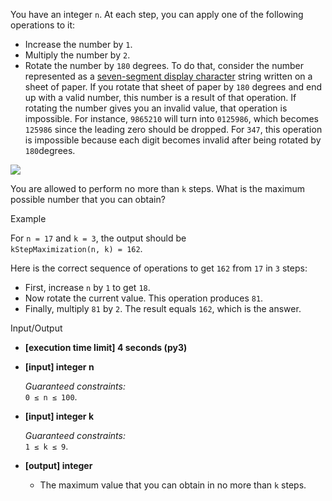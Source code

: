 
You have an integer  `n`. At each step, you can apply one of the following operations to it:

-   Increase the number by  `1`.
-   Multiply the number by  `2`.
-   Rotate the number by  `180`  degrees. To do that, consider the number represented as a  [seven-segment display character](https://en.wikipedia.org/wiki/Seven-segment_display_character_representations)  string written on a sheet of paper. If you rotate that sheet of paper by  `180`  degrees and end up with a valid number, this number is a result of that operation. If rotating the number gives you an invalid value, that operation is impossible. For instance,  `9865210`  will turn into  `0125986`, which becomes  `125986`  since the leading zero should be dropped. For  `347`, this operation is impossible because each digit becomes invalid after being rotated by  `180`degrees.

![](https://codefightsuserpics.s3.amazonaws.com/tasks/kStepMaximization/img/rotation.png?_tm=1490636247896)

You are allowed to perform no more than  `k`  steps. What is the maximum possible number that you can obtain?

Example

For  `n = 17`  and  `k = 3`, the output should be  
`kStepMaximization(n, k) = 162`.

Here is the correct sequence of operations to get  `162`  from  `17`  in  `3`  steps:

-   First, increase  `n`  by  `1`  to get  `18`.
-   Now rotate the current value. This operation produces  `81`.
-   Finally, multiply  `81`  by  `2`. The result equals  `162`, which is the answer.

Input/Output

-   **[execution time limit] 4 seconds (py3)**
    
-   **[input] integer n**
    
    _Guaranteed constraints:_  
    `0 ≤ n ≤ 100`.
    
-   **[input] integer k**
    
    _Guaranteed constraints:_  
    `1 ≤ k ≤ 9`.
    
-   **[output] integer**
    
    -   The maximum value that you can obtain in no more than  `k`  steps.